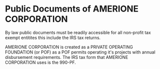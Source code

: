 # Public Documents of AMERIONE CORPORATION
By law public documents must be readily accessible for all non-profit tax exempt entitites this include the IRS tax returns.

AMERIONE CORPORATION is created as a PRIVATE OPERATING FOUNDATION (or POF) as a POF permits operating it's projects with annual disbursement requirements. The IRS tax form that AMERIONE CORPORATION uses is the 990-PF.

